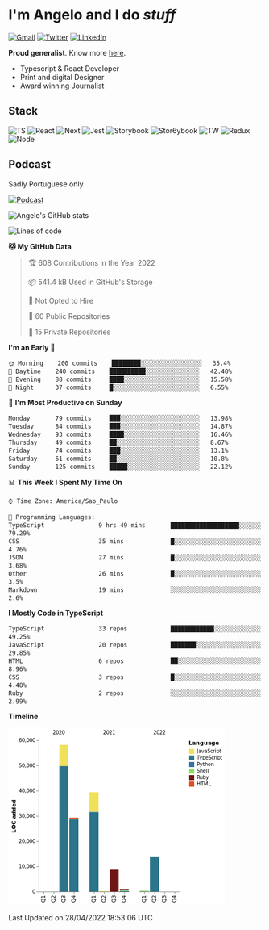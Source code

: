 # I'm Angelo and I do _stuff_

[![Gmail](https://img.shields.io/badge/Gmail-D14836?style=for-the-badge&logo=gmail&logoColor=white)](mailto:oiangelodias@gmail.com)
[![Twitter](https://img.shields.io/badge/Twitter-1DA1F2?style=for-the-badge&logo=twitter&logoColor=white)](https://www.twitter.com/oicronofobico)
[![LinkedIn](https://img.shields.io/badge/LinkedIn-0077B5?style=for-the-badge&logo=linkedin&logoColor=white)](https://www.linkedin.com/in/angelod1as/)

**Proud generalist**. Know more [here](http://www.angelodias.com.br/).

- Typescript & React Developer
- Print and digital Designer
- Award winning Journalist

## Stack

![TS](https://img.shields.io/badge/TypeScript-007ACC?style=for-the-badge&logo=typescript&logoColor=white)
![React](https://img.shields.io/badge/React-20232A?style=for-the-badge&logo=react&logoColor=61DAFB)
![Next](https://img.shields.io/badge/next.js-000000?style=for-the-badge&logo=nextdotjs&logoColor=white)
![Jest](https://img.shields.io/badge/Jest-C21325?style=for-the-badge&logo=jest&logoColor=white)
![Storybook](https://img.shields.io/badge/storybook-FF4785?style=for-the-badge&logo=storybook&logoColor=white)
![Stor6ybook](https://img.shields.io/badge/Figma-F24E1E?style=for-the-badge&logo=figma&logoColor=white)
![TW](https://img.shields.io/badge/Tailwind_CSS-38B2AC?style=for-the-badge&logo=tailwind-css&logoColor=white)
![Redux](https://img.shields.io/badge/Redux-593D88?style=for-the-badge&logo=redux&logoColor=white)
![Node](https://img.shields.io/badge/Node.js-339933?style=for-the-badge&logo=nodedotjs&logoColor=white)

## Podcast

Sadly Portuguese only

[![Podcast](https://user-images.githubusercontent.com/13950513/143299819-ef1f5a9b-f29b-4c52-b2c4-2cdb9dafa640.png)](http://anchor.fm/cronofobia)


![Angelo's GitHub stats](https://github-readme-stats.vercel.app/api?username=angelod1as&show_icons=true&theme=dark)

<!--START_SECTION:waka-->
![Lines of code](https://img.shields.io/badge/From%20Hello%20World%20I%27ve%20Written-151%20Thousand%20lines%20of%20code-blue)

**🐱 My GitHub Data** 

> 🏆 608 Contributions in the Year 2022
 > 
> 📦 541.4 kB Used in GitHub's Storage 
 > 
> 🚫 Not Opted to Hire
 > 
> 📜 60 Public Repositories 
 > 
> 🔑 15 Private Repositories  
 > 
**I'm an Early 🐤** 

```text
🌞 Morning    200 commits    ████████░░░░░░░░░░░░░░░░░   35.4% 
🌆 Daytime    240 commits    ██████████░░░░░░░░░░░░░░░   42.48% 
🌃 Evening    88 commits     ████░░░░░░░░░░░░░░░░░░░░░   15.58% 
🌙 Night      37 commits     █░░░░░░░░░░░░░░░░░░░░░░░░   6.55%

```
📅 **I'm Most Productive on Sunday** 

```text
Monday       79 commits     ███░░░░░░░░░░░░░░░░░░░░░░   13.98% 
Tuesday      84 commits     ███░░░░░░░░░░░░░░░░░░░░░░   14.87% 
Wednesday    93 commits     ████░░░░░░░░░░░░░░░░░░░░░   16.46% 
Thursday     49 commits     ██░░░░░░░░░░░░░░░░░░░░░░░   8.67% 
Friday       74 commits     ███░░░░░░░░░░░░░░░░░░░░░░   13.1% 
Saturday     61 commits     ██░░░░░░░░░░░░░░░░░░░░░░░   10.8% 
Sunday       125 commits    █████░░░░░░░░░░░░░░░░░░░░   22.12%

```


📊 **This Week I Spent My Time On** 

```text
⌚︎ Time Zone: America/Sao_Paulo

💬 Programming Languages: 
TypeScript               9 hrs 49 mins       ███████████████████░░░░░░   79.29% 
CSS                      35 mins             █░░░░░░░░░░░░░░░░░░░░░░░░   4.76% 
JSON                     27 mins             █░░░░░░░░░░░░░░░░░░░░░░░░   3.68% 
Other                    26 mins             █░░░░░░░░░░░░░░░░░░░░░░░░   3.5% 
Markdown                 19 mins             ░░░░░░░░░░░░░░░░░░░░░░░░░   2.6%

```

**I Mostly Code in TypeScript** 

```text
TypeScript               33 repos            ████████████░░░░░░░░░░░░░   49.25% 
JavaScript               20 repos            ███████░░░░░░░░░░░░░░░░░░   29.85% 
HTML                     6 repos             ██░░░░░░░░░░░░░░░░░░░░░░░   8.96% 
CSS                      3 repos             █░░░░░░░░░░░░░░░░░░░░░░░░   4.48% 
Ruby                     2 repos             ░░░░░░░░░░░░░░░░░░░░░░░░░   2.99%

```


**Timeline**

![Chart not found](https://raw.githubusercontent.com/angelod1as/angelod1as/main/charts/bar_graph.png) 


 Last Updated on 28/04/2022 18:53:06 UTC
<!--END_SECTION:waka-->
